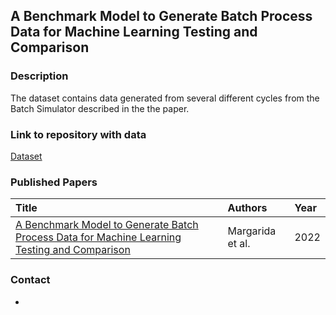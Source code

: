 ## A Benchmark Model to Generate Batch Process Data for Machine Learning Testing and Comparison

### Description
The dataset contains data generated from several different cycles from the Batch Simulator described in the the paper.

### Link to repository with data
[Dataset](https://keen.zih.tu-dresden.de/dataset.xhtml?persistentId=doi:10.57826/KEEN/ODU6MA)

### Published Papers

| Title    | Authors       | Year |
|:-|:-|:-|
|[A Benchmark Model to Generate Batch Process Data for Machine Learning Testing and Comparison](https://www.sciencedirect.com/science/article/abs/pii/B9780323958790500370) | Margarida et al. | 2022 |


### Contact
-
